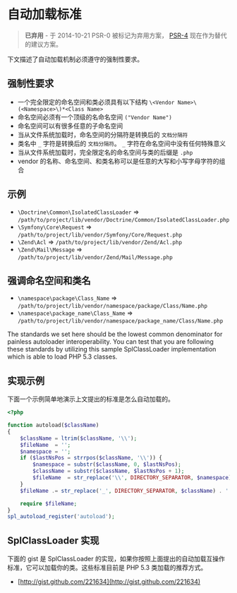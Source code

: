 自动加载标准
===========

> **已弃用** - 于 2014-10-21 PSR-0 被标记为弃用方案， [PSR-4] 现在作为替代的建议方案。

[PSR-4]: http://www.php-fig.org/psr/psr-4/

下文描述了自动加载机制必须遵守的强制性要求。

强制性要求
---------

* 一个完全限定的命名空间和类必须具有以下结构
 `\<Vendor Name>\(<Namespace>\)*<Class Name>`
* 命名空间必须有一个顶级的名命名空间 `("Vendor Name")`
* 命名空间可以有很多任意的子命名空间
* 当从文件系统加载时，命名空间的分隔符是转换后的 `文档分隔符`
* 类名中 `_` 字符是转换后的 `文档分隔符`。 `_` 字符在命名空间中没有任何特殊意义
* 当从文件系统加载时，完全限定名的命名空间与类的后缀是 `.php`
* vendor 的名称、命名空间、和类名称可以是任意的大写和小写字母字符的组合

示例
--------

* `\Doctrine\Common\IsolatedClassLoader` => `/path/to/project/lib/vendor/Doctrine/Common/IsolatedClassLoader.php`
* `\Symfony\Core\Request` => `/path/to/project/lib/vendor/Symfony/Core/Request.php`
* `\Zend\Acl` => `/path/to/project/lib/vendor/Zend/Acl.php`
* `\Zend\Mail\Message` => `/path/to/project/lib/vendor/Zend/Mail/Message.php`

强调命名空间和类名
-----------------------------------------

* `\namespace\package\Class_Name` => `/path/to/project/lib/vendor/namespace/package/Class/Name.php`
* `\namespace\package_name\Class_Name` => `/path/to/project/lib/vendor/namespace/package_name/Class/Name.php`

The standards we set here should be the lowest common denominator for
painless autoloader interoperability. You can test that you are
following these standards by utilizing this sample SplClassLoader
implementation which is able to load PHP 5.3 classes.

实现示例
----------------------

下面一个示例简单地演示上文提出的标准是怎么自动加载的。

```php
<?php

function autoload($className)
{
    $className = ltrim($className, '\\');
    $fileName  = '';
    $namespace = '';
    if ($lastNsPos = strrpos($className, '\\')) {
        $namespace = substr($className, 0, $lastNsPos);
        $className = substr($className, $lastNsPos + 1);
        $fileName  = str_replace('\\', DIRECTORY_SEPARATOR, $namespace) . DIRECTORY_SEPARATOR;
    }
    $fileName .= str_replace('_', DIRECTORY_SEPARATOR, $className) . '.php';

    require $fileName;
}
spl_autoload_register('autoload');
```

SplClassLoader 实现
-----------------------------

下面的 gist 是 SplClassLoader 的实现，如果你按照上面提出的自动加载互操作标准，它可以加载你的类。这些标准目前是 PHP 5.3 类加载的推荐方式。 

* [http://gist.github.com/221634](http://gist.github.com/221634)
